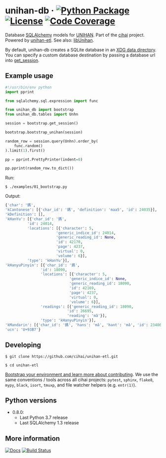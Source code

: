 # unihan-db &middot; [![Python Package](https://img.shields.io/pypi/v/unihan-db.svg)](https://pypi.org/project/unihan-db/) [![License](https://img.shields.io/github/license/cihai/unihan-db.svg)](https://github.com/cihai/unihan-db/blob/master/LICENSE) [![Code Coverage](https://codecov.io/gh/cihai/unihan-db/branch/master/graph/badge.svg)](https://codecov.io/gh/cihai/unihan-db)

Database [SQLAlchemy](https://www.sqlalchemy.org/) models for
[UNIHAN](http://www.unicode.org/charts/unihan.html). Part of the [cihai](https://cihai.git-pull.com)
project. Powered by [unihan-etl](https://unihan-etl.git-pull.com). See also:
[libUnihan](http://libunihan.sourceforge.net/).

By default, unihan-db creates a SQLite database in an
[XDG data directory](https://standards.freedesktop.org/basedir-spec/basedir-spec-latest.html). You
can specify a custom database destination by passing a database url into
[get_session](http://unihan-db.git-pull.com/api.html#unihan_db.bootstrap.get_session).

## Example usage

```python
#!/usr/bin/env python
import pprint

from sqlalchemy.sql.expression import func

from unihan_db import bootstrap
from unihan_db.tables import Unhn

session = bootstrap.get_session()

bootstrap.bootstrap_unihan(session)

random_row = session.query(Unhn).order_by(
    func.random()
).limit(1).first()

pp = pprint.PrettyPrinter(indent=0)

pp.pprint(random_row.to_dict())
```

Run:

    $ ./examples/01_bootstrap.py

Output:

```python
{'char': '鎷',
'kCantonese': [{'char_id': '鎷', 'definition': 'maa5', 'id': 24035}],
'kDefinition': [],
'kHanYu': [{'char_id': '鎷',
          'id': 24014,
          'locations': [{'character': 5,
                       'generic_indice_id': 24014,
                       'generic_reading_id': None,
                       'id': 42170,
                       'page': 4237,
                       'virtual': 0,
                       'volume': 6}],
          'type': 'kHanYu'}],
'kHanyuPinyin': [{'char_id': '鎷',
                'id': 18090,
                'locations': [{'character': 5,
                             'generic_indice_id': None,
                             'generic_reading_id': 18090,
                             'id': 42169,
                             'page': 4237,
                             'virtual': 0,
                             'volume': 6}],
                'readings': [{'generic_reading_id': 18090,
                            'id': 26695,
                            'reading': 'mǎ'}],
                'type': 'kHanyuPinyin'}],
'kMandarin': [{'char_id': '鎷', 'hans': 'mǎ', 'hant': 'mǎ', 'id': 23486}],
'ucn': 'U+93B7'}
```

## Developing

```console
$ git clone https://github.com/cihai/unihan-etl.git
```

```console
$ cd unihan-etl
```

[Bootstrap your environment and learn more about contributing](https://cihai.git-pull.com/contributing/). We use the same conventions / tools across all cihai projects: `pytest`, `sphinx`, `flake8`, `mypy`, `black`, `isort`, `tmuxp`, and file watcher helpers (e.g. `entr(1)`).

## Python versions

- 0.8.0: 
  - Last Python 3.7 release
  - Last SQLAlchemy 1.3 release

## More information

[![Docs](https://github.com/cihai/unihan-db/workflows/docs/badge.svg)](https://unihan-db.git-pull.com/)
[![Build Status](https://github.com/cihai/unihan-db/workflows/tests/badge.svg)](https://github.com/cihai/unihan-db/actions?query=workflow%3A%22tests%22)
